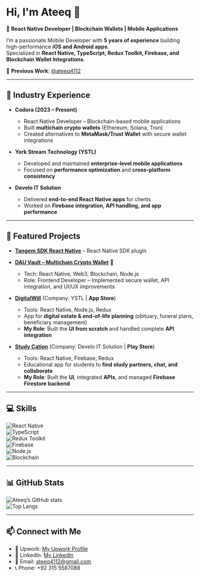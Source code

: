 # Hi, I'm Ateeq 👋  

🚀 **React Native Developer | Blockchain Wallets | Mobile Applications**  

I’m a passionate Mobile Developer with **5 years of experience** building high-performance **iOS and Android apps**.  
Specialized in **React Native, TypeScript, Redux Toolkit, Firebase, and Blockchain Wallet Integrations**.  

🔗 **Previous Work**: [@ateeq4112](https://github.com/ateeq4112)  

---

## 💼 Industry Experience  

- **Codora (2023 – Present)**  
  - React Native Developer – Blockchain-based mobile applications  
  - Built **multichain crypto wallets** (Ethereum, Solana, Tron)  
  - Created alternatives to **MetaMask/Trust Wallet** with secure wallet integrations  

- **York Stream Technology (YSTL)**  
  - Developed and maintained **enterprise-level mobile applications**  
  - Focused on **performance optimization** and **cross-platform consistency**  

- **Develo IT Solution**  
  - Delivered **end-to-end React Native apps** for clients  
  - Worked on **Firebase integration, API handling, and app performance**  

---

## 📌 Featured Projects  

- **[Tangem SDK React Native](https://github.com/aur0104/tangem-sdk-react-native)** – React Native SDK plugin  

- **[DAU Vault – Multichain Crypto Wallet](https://play.google.com/store/apps/details?id=com.dau.wallet)** 🔐  
  - Tech: React Native, Web3, Blockchain, Node.js  
  - Role: Frontend Developer – Implemented secure wallet, API integration, and UI/UX improvements  

- **[DigitalWill](https://apps.apple.com/)** (Company: YSTL | **App Store**)  
  - Tools: React Native, Node.js, Redux  
  - App for **digital estate & end-of-life planning** (obituary, funeral plans, beneficiary management)  
  - **My Role**: Built the **UI from scratch** and handled complete **API integration**  

- **[Study Cation](https://play.google.com/)** (Company: Develo IT Solution | **Play Store**)  
  - Tools: React Native, Firebase, Redux  
  - Educational app for students to **find study partners, chat, and collaborate**  
  - **My Role**: Built the **UI**, integrated **APIs**, and managed **Firebase Firestore backend**  

---

## 💻 Skills  

![React Native](https://img.shields.io/badge/React_Native-61DAFB?style=for-the-badge&logo=react&logoColor=black)  
![TypeScript](https://img.shields.io/badge/TypeScript-3178C6?style=for-the-badge&logo=typescript&logoColor=white)  
![Redux Toolkit](https://img.shields.io/badge/Redux_Toolkit-593D88?style=for-the-badge&logo=redux&logoColor=white)  
![Firebase](https://img.shields.io/badge/Firebase-FFCA28?style=for-the-badge&logo=firebase&logoColor=black)  
![Node.js](https://img.shields.io/badge/Node.js-339933?style=for-the-badge&logo=node.js&logoColor=white)  
![Blockchain](https://img.shields.io/badge/Blockchain-121D33?style=for-the-badge&logo=bitcoin&logoColor=orange)  

---

## 📊 GitHub Stats  

![Ateeq’s GitHub stats](https://github-readme-stats.vercel.app/api?username=aur0104&show_icons=true&theme=tokyonight)  
![Top Langs](https://github-readme-stats.vercel.app/api/top-langs/?username=aur0104&layout=compact&theme=tokyonight)  

---

## 📫 Connect with Me  

- 💼 Upwork: [My Upwork Profile]([https://www.upwork.com/](https://www.upwork.com/freelancers/~01546e06eb594e66cf))  
- 💼 LinkedIn: [My LinkedIn]([https://linkedin.com/](https://www.linkedin.com/in/ateeq-ur-rehman-2a9923169/))  
- 📧 Email: ateeq4112@gmail.com
-  📞 Phone: +92 315 5587088
